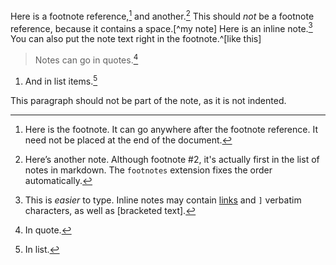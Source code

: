 Here is a footnote reference,[^1] and another.[^2] This should *not* be a footnote reference, because it contains a space.[^my note] Here is an inline note.[^3] You can also put the note text right in the footnote.^[like this]

> Notes can go in quotes.[^4]

1.  And in list items.[^5]

This paragraph should not be part of the note, as it is not indented.

[^2]: Here’s another note. Although footnote #2, it's actually first in the list of notes in
      markdown. The `footnotes` extension fixes the order automatically.

[^1]: Here is the footnote. It can go anywhere after the footnote reference. It need not be placed 
      at the end of the document.

[^3]: This is *easier* to type. Inline notes may contain [links](http://google.com) and `]`
verbatim characters, as well as [bracketed text].

[^4]: In quote.

[^5]: In list.
